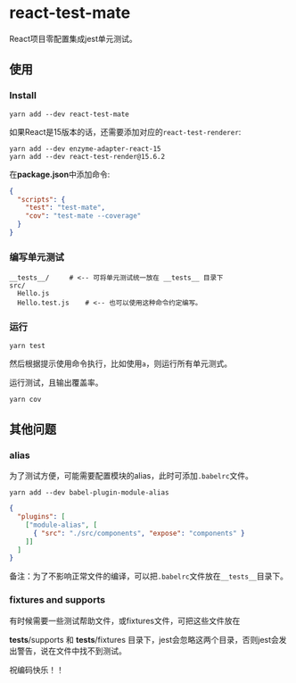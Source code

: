 # react-test-mate

React项目零配置集成jest单元测试。


## 使用

### Install

```shell
yarn add --dev react-test-mate
```

如果React是15版本的话，还需要添加对应的`react-test-renderer`:


```shell
yarn add --dev enzyme-adapter-react-15
yarn add --dev react-test-render@15.6.2
```

在**package.json**中添加命令:

```json
{
  "scripts": {
    "test": "test-mate",
    "cov": "test-mate --coverage"
  }
}
```

### 编写单元测试


```shell
__tests__/     # <-- 可将单元测试统一放在 __tests__ 目录下
src/
  Hello.js
  Hello.test.js    # <-- 也可以使用这种命令约定编写。
```


### 运行

```shell
yarn test
```

然后根据提示使用命令执行，比如使用`a`，则运行所有单元测式。

运行测试，且输出覆盖率。

```shell
yarn cov
```


## 其他问题

### alias

为了测试方便，可能需要配置模块的alias，此时可添加`.babelrc`文件。

```shell
yarn add --dev babel-plugin-module-alias
```

```json
{
  "plugins": [
    ["module-alias", [
      { "src": "./src/components", "expose": "components" }
    ]]
  ]
}
```

备注：为了不影响正常文件的编译，可以把`.babelrc`文件放在`__tests__`目录下。


### fixtures and supports

有时候需要一些测试帮助文件，或fixtures文件，可把这些文件放在

__tests__/supports 和 __tests__/fixtures 目录下，jest会忽略这两个目录，否则jest会发出警告，说在文件中找不到测试。


祝编码快乐！！

